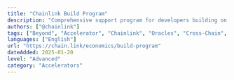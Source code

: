 ```yaml
---
title: "Chainlink Build Program"
description: "Comprehensive support program for developers building on Chainlink's oracle infrastructure and cross-chain solutions"
authors: ["@chainlink"]
tags: ["Beyond", "Accelerator", "Chainlink", "Oracles", "Cross-Chain", "DeFi"]
languages: ["English"]
url: "https://chain.link/economics/build-program"
dateAdded: 2025-01-20
level: "Advanced"
category: "Accelerators"
---
```

